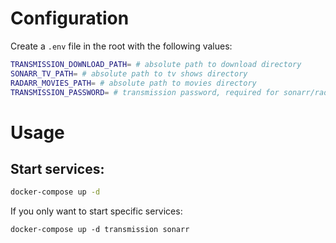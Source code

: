 # Configuration
Create a `.env` file in the root with the following values:

```sh
TRANSMISSION_DOWNLOAD_PATH= # absolute path to download directory
SONARR_TV_PATH= # absolute path to tv shows directory
RADARR_MOVIES_PATH= # absolute path to movies directory
TRANSMISSION_PASSWORD= # transmission password, required for sonarr/radarr
```

# Usage
## Start services:
```sh
docker-compose up -d
```

If you only want to start specific services:
```
docker-compose up -d transmission sonarr
```
